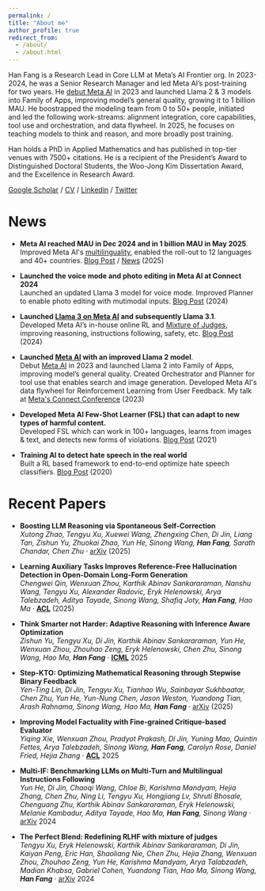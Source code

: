 ```yaml
---
permalink: /
title: "About me"
author_profile: true
redirect_from: 
  - /about/
  - /about.html
---
```


Han Fang is a Research Lead in Core LLM at Meta’s AI Frontier org. In 2023-2024, he was a Senior Research Manager and led Meta AI’s post-training for two years. He [debut Meta AI](https://developers.facebook.com/videos/2023/building-metas-next-generation-ai-product-experiences-with-llama/) in 2023 and launched Llama 2 & 3 models into Family of Apps, improving model’s general quality, growing it to 1 billion MAU. He boostrapped the modeling team from 0 to 50+ people, initiated and led the following work-streams: alignment integration, core capabilities, tool use and orchestration, and data flywheel. In 2025, he focuses on teaching models to think and reason, and more broadly post training. ​

Han holds a PhD in Applied Mathematics and has published in top-tier venues with 7500+ citations. He is a recipient of the President’s Award to Distinguished Doctoral Students, the Woo-Jong Kim Dissertation Award, and the Excellence in Research Award.

[Google Scholar](https://scholar.google.com/citations?user=mQIqIVwAAAAJ) / [CV](/files/Han_Fang_CV.pdf) / [Linkedin](https://www.linkedin.com/in/hfang15/) / [Twitter](https://x.com/Han_Fang_)


News
======

* **Meta AI reached MAU in Dec 2024 and in 1 billion MAU in May 2025**.  
  Improved Meta AI's [multilinguality](https://about.fb.com/news/2024/07/meta-ai-is-now-multilingual-more-creative-and-smarter/), enabled the roll-out to 12 languages and 40+ countries. [Blog Post](https://ai.meta.com/blog/future-of-ai-built-with-llama/) / [News](https://techcrunch.com/2025/05/29/meta-ai-now-has-1b-monthly-active-users/) (2025)

* **Launched the voice mode and photo editing in Meta AI at Connect 2024**  
  Launched an updated Llama 3 model for voice mode. Improved Planner to enable photo editing with mutimodal inputs. [Blog Post](https://about.fb.com/news/2024/09/metas-ai-product-news-connect/) (2024)

* **Launched [Llama 3 on Meta AI](https://ai.meta.com/blog/meta-llama-3/) and subsequently Llama 3.1**.  
  Developed Meta AI’s in-house online RL and [Mixture of Judges](https://arxiv.org/abs/2409.20370), improving reasoning, instructions following, safety, etc. [Blog Post](https://ai.meta.com/blog/meta-llama-3-1/) (2024)

* **Launched [Meta AI](https://www.meta.ai/) with an improved Llama 2 model**.  
  Debut [Meta AI](https://about.fb.com/news/2023/09/introducing-ai-powered-assistants-characters-and-creative-tools/) in 2023 and launched Llama 2 into Family of Apps, improving model’s general quality. Created  Orchestrator and Planner for tool use that enables search and image generation. Developed Meta AI's data flywheel for Reinforcement Learning from User Feedback. My talk at [Meta's Connect Conference](https://developers.facebook.com/videos/2023/building-metas-next-generation-ai-product-experiences-with-llama/) (2023)

* **Developed Meta AI Few-Shot Learner (FSL) that can adapt to new types of harmful content.**  
  Developed FSL which can work in 100+ languages, learns from images & text, and detects new forms of violations. [Blog Post](https://ai.meta.com/blog/harmful-content-can-evolve-quickly-our-new-ai-system-adapts-to-tackle-it/) (2021)

* **Training AI to detect hate speech in the real world**  
  Built a RL based framework to end-to-end optimize hate speech classifiers. [Blog Post](https://ai.meta.com/blog/training-ai-to-detect-hate-speech-in-the-real-world/) (2020)

Recent Papers
======
* **Boosting LLM Reasoning via Spontaneous Self-Correction**  
  *Xutong Zhao, Tengyu Xu, Xuewei Wang, Zhengxing Chen, Di Jin, Liang Tan, Zishun Yu, Zhuokai Zhao, Yun He, Sinong Wang, **Han Fang**, Sarath Chandar, Chen Zhu* · [arXiv](https://arxiv.org/abs/2506.06923) (2025)

* **Learning Auxiliary Tasks Improves Reference-Free Hallucination Detection in Open-Domain Long-Form Generation**  
  *Chengwei Qin, Wenxuan Zhou, Karthik Abinav Sankararaman, Nanshu Wang, Tengyu Xu, Alexander Radovic, Eryk Helenowski, Arya Talebzadeh, Aditya Tayade, Sinong Wang, Shafiq Joty, **Han Fang**, Hao Ma* · [**ACL**](https://arxiv.org/abs/2505.12265) (2025)

* **Think Smarter not Harder: Adaptive Reasoning with Inference Aware Optimization**  
  *Zishun Yu, Tengyu Xu, Di Jin, Karthik Abinav Sankararaman, Yun He, Wenxuan Zhou, Zhouhao Zeng, Eryk Helenowski, Chen Zhu, Sinong Wang, Hao Ma, **Han Fang*** · [**ICML**](https://arxiv.org/abs/2501.17974) 2025 

* **Step-KTO: Optimizing Mathematical Reasoning through Stepwise Binary Feedback**  
  *Yen-Ting Lin, Di Jin, Tengyu Xu, Tianhao Wu, Sainbayar Sukhbaatar, Chen Zhu, Yun He, Yun-Nung Chen, Jason Weston, Yuandong Tian, Arash Rahnama, Sinong Wang, Hao Ma, **Han Fang*** · [arXiv](https://arxiv.org/abs/2501.10799) (2025)

* **Improving Model Factuality with Fine-grained Critique-based Evaluator**  
  *Yiqing Xie, Wenxuan Zhou, Pradyot Prakash, Di Jin, Yuning Mao, Quintin Fettes, Arya Talebzadeh, Sinong Wang, **Han Fang**, Carolyn Rose, Daniel Fried, Hejia Zhang* · [**ACL**](https://arxiv.org/abs/2410.18359) 2025

* **Multi-IF: Benchmarking LLMs on Multi-Turn and Multilingual Instructions Following**  
  *Yun He, Di Jin, Chaoqi Wang, Chloe Bi, Karishma Mandyam, Hejia Zhang, Chen Zhu, Ning Li, Tengyu Xu, Hongjiang Lv, Shruti Bhosale, Chenguang Zhu, Karthik Abinav Sankararaman, Eryk Helenowski, Melanie Kambadur, Aditya Tayade, Hao Ma, **Han Fang**, Sinong Wang* · [arXiv](https://arxiv.org/abs/2410.15553) 2024

* **The Perfect Blend: Redefining RLHF with mixture of judges**  
  *Tengyu Xu, Eryk Helenowski, Karthik Abinav Sankararaman, Di Jin, Kaiyan Peng, Eric Han, Shaoliang Nie, Chen Zhu, Hejia Zhang, Wenxuan Zhou, Zhouhao Zeng, Yun He, Karishma Mandyam, Arya Talabzadeh, Madian Khabsa, Gabriel Cohen, Yuandong Tian, Hao Ma, Sinong Wang, **Han Fang*** · [arXiv](https://arxiv.org/abs/2409.20370) 2024
